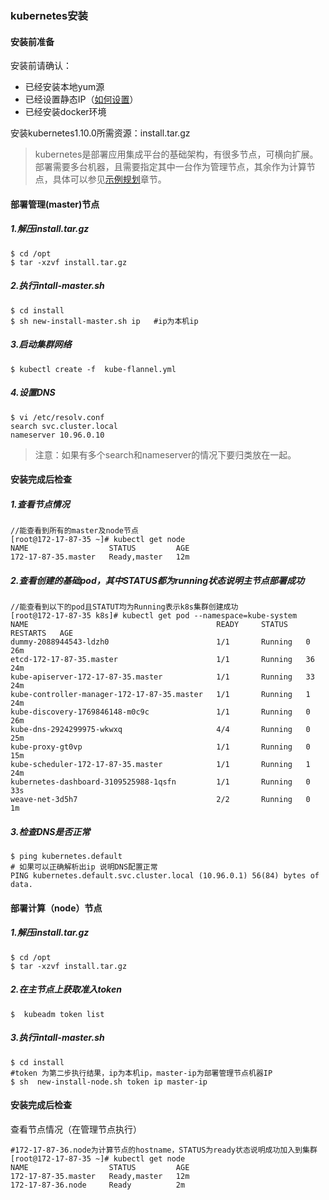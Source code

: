 ### kubernetes安装

#### 安装前准备

安装前请确认：

* 已经安装本地yum源
* 已经设置静态IP（[如何设置](/an-zhuang-bu-zou/lu-you-bu-shu.md)）
* 已经安装docker环境

安装kubernetes1.10.0所需资源：install.tar.gz

> kubernetes是部署应用集成平台的基础架构，有很多节点，可横向扩展。部署需要多台机器，且需要指定其中一台作为管理节点，其余作为计算节点，具体可以参见[示例规划](/an-zhuang-zhun-bei/shi-li-gui-fan.md)章节。

#### **部署管理\(master\)节点**

##### 1.解压install.tar.gz

```
$ cd /opt
$ tar -xzvf install.tar.gz
```

##### 2.执行intall-master.sh

```
$ cd install
$ sh new-install-master.sh ip   #ip为本机ip
```

##### 3.启动集群网络

```
$ kubectl create -f  kube-flannel.yml
```

##### 4.设置DNS

```
$ vi /etc/resolv.conf
search svc.cluster.local
nameserver 10.96.0.10
```

> 注意：如果有多个search和nameserver的情况下要归类放在一起。

#### **安装完成后检查**

##### 1.查看节点情况

```
//能查看到所有的master及node节点
[root@172-17-87-35 ~]# kubectl get node
NAME                  STATUS         AGE
172-17-87-35.master   Ready,master   12m
```

##### 2.查看创建的基础pod，其中STATUS都为running状态说明主节点部署成功

```
//能查看到以下的pod且STATUT均为Running表示k8s集群创建成功
[root@172-17-87-35 k8s]# kubectl get pod --namespace=kube-system
NAME                                          READY     STATUS    RESTARTS   AGE
dummy-2088944543-ldzh0                        1/1       Running   0          26m
etcd-172-17-87-35.master                      1/1       Running   36         24m
kube-apiserver-172-17-87-35.master            1/1       Running   33         24m
kube-controller-manager-172-17-87-35.master   1/1       Running   1          24m
kube-discovery-1769846148-m0c9c               1/1       Running   0          26m
kube-dns-2924299975-wkwxq                     4/4       Running   0          25m
kube-proxy-gt0vp                              1/1       Running   0          15m
kube-scheduler-172-17-87-35.master            1/1       Running   1          24m
kubernetes-dashboard-3109525988-1qsfn         1/1       Running   0          33s
weave-net-3d5h7                               2/2       Running   0          1m
```

##### 3.检查DNS是否正常

```
$ ping kubernetes.default 
# 如果可以正确解析出ip 说明DNS配置正常
PING kubernetes.default.svc.cluster.local (10.96.0.1) 56(84) bytes of data.
```

#### **部署计算（node）节点**

##### 1.解压install.tar.gz

```
$ cd /opt
$ tar -xzvf install.tar.gz
```

##### 2.在主节点上获取准入token

```
$  kubeadm token list
```

##### 3.执行intall-master.sh

```
$ cd install
#token 为第二步执行结果，ip为本机ip，master-ip为部署管理节点机器IP
$ sh  new-install-node.sh token ip master-ip
```

#### **安装完成后检查**

查看节点情况（在管理节点执行）

```
#172-17-87-36.node为计算节点的hostname，STATUS为ready状态说明成功加入到集群
[root@172-17-87-35 ~]# kubectl get node
NAME                  STATUS         AGE
172-17-87-35.master   Ready,master   12m
172-17-87-36.node     Ready          2m
```



